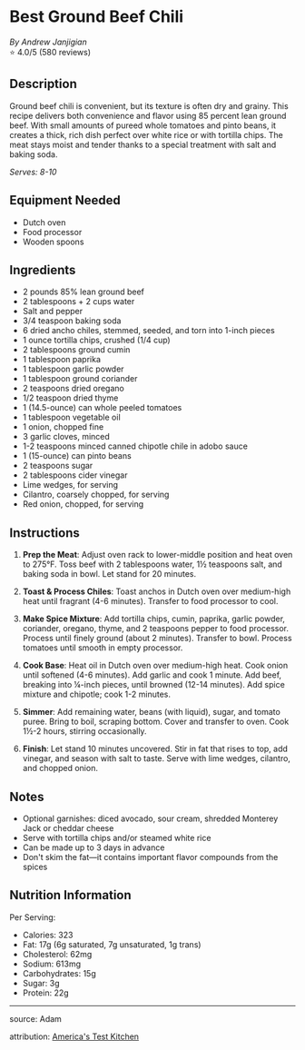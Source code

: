 # Best Ground Beef Chili
*By Andrew Janjigian*  
⭐ 4.0/5 (580 reviews)

## Description

Ground beef chili is convenient, but its texture is often dry and grainy. This recipe delivers both convenience and flavor using 85 percent lean ground beef. With small amounts of pureed whole tomatoes and pinto beans, it creates a thick, rich dish perfect over white rice or with tortilla chips. The meat stays moist and tender thanks to a special treatment with salt and baking soda.

*Serves: 8-10*

## Equipment Needed

- Dutch oven
- Food processor
- Wooden spoons

## Ingredients

- 2 pounds 85% lean ground beef
- 2 tablespoons + 2 cups water
- Salt and pepper
- 3/4 teaspoon baking soda
- 6 dried ancho chiles, stemmed, seeded, and torn into 1-inch pieces
- 1 ounce tortilla chips, crushed (1/4 cup)
- 2 tablespoons ground cumin
- 1 tablespoon paprika
- 1 tablespoon garlic powder
- 1 tablespoon ground coriander
- 2 teaspoons dried oregano
- 1/2 teaspoon dried thyme
- 1 (14.5-ounce) can whole peeled tomatoes
- 1 tablespoon vegetable oil
- 1 onion, chopped fine
- 3 garlic cloves, minced
- 1-2 teaspoons minced canned chipotle chile in adobo sauce
- 1 (15-ounce) can pinto beans
- 2 teaspoons sugar
- 2 tablespoons cider vinegar
- Lime wedges, for serving
- Cilantro, coarsely chopped, for serving
- Red onion, chopped, for serving

## Instructions

1. **Prep the Meat**: Adjust oven rack to lower-middle position and heat oven to 275°F. Toss beef with 2 tablespoons water, 1½ teaspoons salt, and baking soda in bowl. Let stand for 20 minutes.

2. **Toast & Process Chiles**: Toast anchos in Dutch oven over medium-high heat until fragrant (4-6 minutes). Transfer to food processor to cool.

3. **Make Spice Mixture**: Add tortilla chips, cumin, paprika, garlic powder, coriander, oregano, thyme, and 2 teaspoons pepper to food processor. Process until finely ground (about 2 minutes). Transfer to bowl. Process tomatoes until smooth in empty processor.

4. **Cook Base**: Heat oil in Dutch oven over medium-high heat. Cook onion until softened (4-6 minutes). Add garlic and cook 1 minute. Add beef, breaking into ¼-inch pieces, until browned (12-14 minutes). Add spice mixture and chipotle; cook 1-2 minutes.

5. **Simmer**: Add remaining water, beans (with liquid), sugar, and tomato puree. Bring to boil, scraping bottom. Cover and transfer to oven. Cook 1½-2 hours, stirring occasionally.

6. **Finish**: Let stand 10 minutes uncovered. Stir in fat that rises to top, add vinegar, and season with salt to taste. Serve with lime wedges, cilantro, and chopped onion.

## Notes

- Optional garnishes: diced avocado, sour cream, shredded Monterey Jack or cheddar cheese
- Serve with tortilla chips and/or steamed white rice
- Can be made up to 3 days in advance
- Don't skim the fat—it contains important flavor compounds from the spices

## Nutrition Information

Per Serving:
- Calories: 323
- Fat: 17g (6g saturated, 7g unsaturated, 1g trans)
- Cholesterol: 62mg
- Sodium: 613mg
- Carbohydrates: 15g
- Sugar: 3g
- Protein: 22g


---

source: Adam

attribution: [America's Test Kitchen](https://www.americastestkitchen.com/recipes/8564-best-ground-beef-chili)
